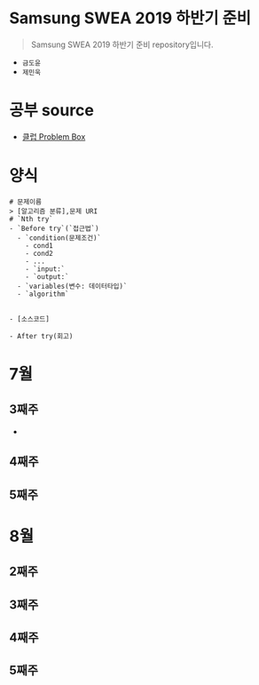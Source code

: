 # Samsung SWEA 2019 하반기 준비 
> Samsung SWEA 2019 하반기 준비 repository입니다.

- `금도윤`
- `제민욱`

# 공부 source
- [클럽 Problem Box](https://swexpertacademy.com/main/talk/solvingClub/problemBoxDetail.do?solveclubId=AV6kld8aisgDFASb&probBoxId=AV9gdM_anw0DFAQc&leftPage=1#none)

# 양식
```
# 문제이름
> [알고리즘 분류],문제 URI 
# `Nth try`
- `Before try`(`접근법`)
  - `condition(문제조건)`
    - cond1
    - cond2
    - ...
    - `input:`
    - `output:`
  - `variables(변수: 데이터타입)`
  - `algorithm`
  

- [소스코드]

- After try(회고)

```


# 7월
## 3째주
-
## 4째주
## 5째주

# 8월
## 2째주
## 3째주
## 4째주
## 5째주


